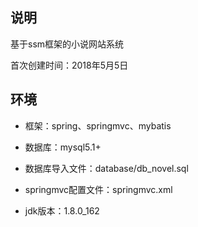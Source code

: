 ## 说明 ##
基于ssm框架的小说网站系统

首次创建时间：2018年5月5日

## 环境 ##

- 框架：spring、springmvc、mybatis
 
- 数据库：mysql5.1+

- 数据库导入文件：database/db_novel.sql

- springmvc配置文件：springmvc.xml

- jdk版本：1.8.0_162